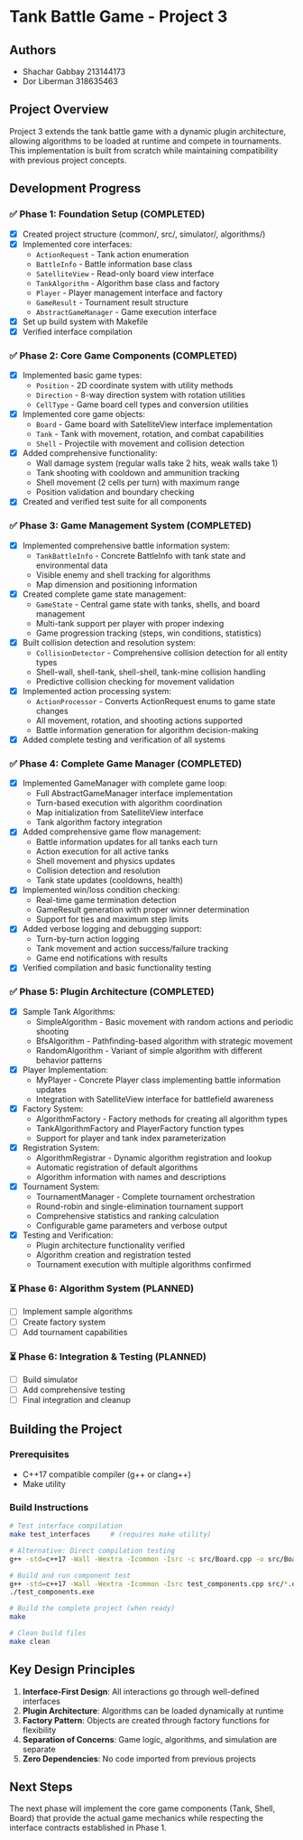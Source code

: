 # Tank Battle Game - Project 3

## Authors
- Shachar Gabbay 213144173  
- Dor Liberman 318635463

## Project Overview
Project 3 extends the tank battle game with a dynamic plugin architecture, allowing algorithms to be loaded at runtime and compete in tournaments. This implementation is built from scratch while maintaining compatibility with previous project concepts.

## Development Progress

### ✅ Phase 1: Foundation Setup (COMPLETED)
- [x] Created project structure (common/, src/, simulator/, algorithms/)
- [x] Implemented core interfaces:
  - `ActionRequest` - Tank action enumeration
  - `BattleInfo` - Battle information base class  
  - `SatelliteView` - Read-only board view interface
  - `TankAlgorithm` - Algorithm base class and factory
  - `Player` - Player management interface and factory
  - `GameResult` - Tournament result structure
  - `AbstractGameManager` - Game execution interface
- [x] Set up build system with Makefile
- [x] Verified interface compilation

### ✅ Phase 2: Core Game Components (COMPLETED)
- [x] Implemented basic game types:
  - `Position` - 2D coordinate system with utility methods
  - `Direction` - 8-way direction system with rotation utilities
  - `CellType` - Game board cell types and conversion utilities
- [x] Implemented core game objects:
  - `Board` - Game board with SatelliteView interface implementation
  - `Tank` - Tank with movement, rotation, and combat capabilities
  - `Shell` - Projectile with movement and collision detection
- [x] Added comprehensive functionality:
  - Wall damage system (regular walls take 2 hits, weak walls take 1)
  - Tank shooting with cooldown and ammunition tracking
  - Shell movement (2 cells per turn) with maximum range
  - Position validation and boundary checking
- [x] Created and verified test suite for all components

### ✅ Phase 3: Game Management System (COMPLETED)
- [x] Implemented comprehensive battle information system:
  - `TankBattleInfo` - Concrete BattleInfo with tank state and environmental data
  - Visible enemy and shell tracking for algorithms
  - Map dimension and positioning information
- [x] Created complete game state management:
  - `GameState` - Central game state with tanks, shells, and board management
  - Multi-tank support per player with proper indexing
  - Game progression tracking (steps, win conditions, statistics)
- [x] Built collision detection and resolution system:
  - `CollisionDetector` - Comprehensive collision detection for all entity types
  - Shell-wall, shell-tank, shell-shell, tank-mine collision handling
  - Predictive collision checking for movement validation
- [x] Implemented action processing system:
  - `ActionProcessor` - Converts ActionRequest enums to game state changes
  - All movement, rotation, and shooting actions supported
  - Battle information generation for algorithm decision-making
- [x] Added complete testing and verification of all systems

### ✅ Phase 4: Complete Game Manager (COMPLETED)
- [x] Implemented GameManager with complete game loop:
  - Full AbstractGameManager interface implementation
  - Turn-based execution with algorithm coordination
  - Map initialization from SatelliteView interface
  - Tank algorithm factory integration
- [x] Added comprehensive game flow management:
  - Battle information updates for all tanks each turn
  - Action execution for all active tanks
  - Shell movement and physics updates
  - Collision detection and resolution
  - Tank state updates (cooldowns, health)
- [x] Implemented win/loss condition checking:
  - Real-time game termination detection
  - GameResult generation with proper winner determination
  - Support for ties and maximum step limits
- [x] Added verbose logging and debugging support:
  - Turn-by-turn action logging
  - Tank movement and action success/failure tracking
  - Game end notifications with results
- [x] Verified compilation and basic functionality testing

### ✅ Phase 5: Plugin Architecture (COMPLETED)
- [x] Sample Tank Algorithms:
  - SimpleAlgorithm - Basic movement with random actions and periodic shooting
  - BfsAlgorithm - Pathfinding-based algorithm with strategic movement
  - RandomAlgorithm - Variant of simple algorithm with different behavior patterns
- [x] Player Implementation:
  - MyPlayer - Concrete Player class implementing battle information updates
  - Integration with SatelliteView interface for battlefield awareness
- [x] Factory System:
  - AlgorithmFactory - Factory methods for creating all algorithm types
  - TankAlgorithmFactory and PlayerFactory function types
  - Support for player and tank index parameterization
- [x] Registration System:
  - AlgorithmRegistrar - Dynamic algorithm registration and lookup
  - Automatic registration of default algorithms
  - Algorithm information with names and descriptions
- [x] Tournament System:
  - TournamentManager - Complete tournament orchestration
  - Round-robin and single-elimination tournament support
  - Comprehensive statistics and ranking calculation
  - Configurable game parameters and verbose output
- [x] Testing and Verification:
  - Plugin architecture functionality verified
  - Algorithm creation and registration tested
  - Tournament execution with multiple algorithms confirmed

### ⏳ Phase 6: Algorithm System (PLANNED)
- [ ] Implement sample algorithms
- [ ] Create factory system  
- [ ] Add tournament capabilities

### ⏳ Phase 6: Integration & Testing (PLANNED)
- [ ] Build simulator
- [ ] Add comprehensive testing
- [ ] Final integration and cleanup

## Building the Project

### Prerequisites
- C++17 compatible compiler (g++ or clang++)
- Make utility

### Build Instructions
```bash
# Test interface compilation
make test_interfaces     # (requires make utility)

# Alternative: Direct compilation testing
g++ -std=c++17 -Wall -Wextra -Icommon -Isrc -c src/Board.cpp -o src/Board.o

# Build and run component test
g++ -std=c++17 -Wall -Wextra -Icommon -Isrc test_components.cpp src/*.o -o test_components.exe
./test_components.exe

# Build the complete project (when ready)
make

# Clean build files
make clean
```

## Key Design Principles

1. **Interface-First Design**: All interactions go through well-defined interfaces
2. **Plugin Architecture**: Algorithms can be loaded dynamically at runtime
3. **Factory Pattern**: Objects are created through factory functions for flexibility
4. **Separation of Concerns**: Game logic, algorithms, and simulation are separate
5. **Zero Dependencies**: No code imported from previous projects

## Next Steps

The next phase will implement the core game components (Tank, Shell, Board) that provide the actual game mechanics while respecting the interface contracts established in Phase 1.
